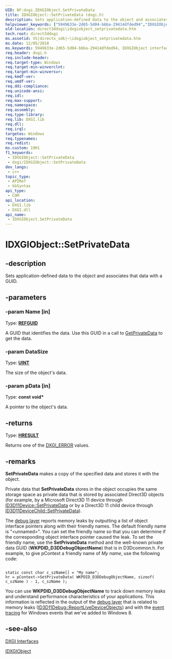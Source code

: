 ```yaml
---
UID: NF:dxgi.IDXGIObject.SetPrivateData
title: IDXGIObject::SetPrivateData (dxgi.h)
description: Sets application-defined data to the object and associates that data with a GUID.
helpviewer_keywords: ["5949633e-2d65-5d04-b6ba-29414dfded94","IDXGIObject interface [DXGI]","SetPrivateData method","IDXGIObject.SetPrivateData","IDXGIObject::SetPrivateData","SetPrivateData","SetPrivateData method [DXGI]","SetPrivateData method [DXGI]","IDXGIObject interface","direct3ddxgi.idxgiobject_setprivatedata","dxgi/IDXGIObject::SetPrivateData"]
old-location: direct3ddxgi\idxgiobject_setprivatedata.htm
tech.root: direct3ddxgi
ms.assetid: VS|directx_sdk|~\idxgiobject_setprivatedata.htm
ms.date: 12/05/2018
ms.keywords: 5949633e-2d65-5d04-b6ba-29414dfded94, IDXGIObject interface [DXGI],SetPrivateData method, IDXGIObject.SetPrivateData, IDXGIObject::SetPrivateData, SetPrivateData, SetPrivateData method [DXGI], SetPrivateData method [DXGI],IDXGIObject interface, direct3ddxgi.idxgiobject_setprivatedata, dxgi/IDXGIObject::SetPrivateData
req.header: dxgi.h
req.include-header: 
req.target-type: Windows
req.target-min-winverclnt: 
req.target-min-winversvr: 
req.kmdf-ver: 
req.umdf-ver: 
req.ddi-compliance: 
req.unicode-ansi: 
req.idl: 
req.max-support: 
req.namespace: 
req.assembly: 
req.type-library: 
req.lib: DXGI.lib
req.dll: 
req.irql: 
targetos: Windows
req.typenames: 
req.redist: 
ms.custom: 19H1
f1_keywords:
 - IDXGIObject::SetPrivateData
 - dxgi/IDXGIObject::SetPrivateData
dev_langs:
 - c++
topic_type:
 - APIRef
 - kbSyntax
api_type:
 - COM
api_location:
 - DXGI.lib
 - DXGI.dll
api_name:
 - IDXGIObject.SetPrivateData
---
```


# IDXGIObject::SetPrivateData


## -description

Sets application-defined data to the object and associates that data with a GUID.

## -parameters

### -param Name [in]

Type: <b><a href="https://docs.microsoft.com/openspecs/windows_protocols/ms-oaut/6e7d7108-c213-40bc-8294-ac13fe68fd50?redirectedfrom=MSDN">REFGUID</a></b>

A GUID that identifies the data. Use this GUID in a call to <a href="https://docs.microsoft.com/windows/desktop/api/dxgi/nf-dxgi-idxgiobject-getprivatedata">GetPrivateData</a> to get the data.

### -param DataSize

Type: <b><a href="https://docs.microsoft.com/windows/desktop/WinProg/windows-data-types">UINT</a></b>

The size of the object's data.

### -param pData [in]

Type: <b>const void*</b>

A pointer to the object's data.

## -returns

Type: <b><a href="/windows/win32/com/structure-of-com-error-codes">HRESULT</a></b>

Returns one of the <a href="https://docs.microsoft.com/windows/desktop/direct3ddxgi/dxgi-error">DXGI_ERROR</a> values.

## -remarks

<b>SetPrivateData</b> makes a copy of the specified data and stores it with the object.

Private data that <b>SetPrivateData</b> stores in the object occupies the same storage space as private data that is stored by associated Direct3D objects (for example, by a Microsoft Direct3D 11 device through <a href="https://docs.microsoft.com/windows/desktop/api/d3d11/nf-d3d11-id3d11device-setprivatedata">ID3D11Device::SetPrivateData</a> or by a Direct3D 11 child device through <a href="https://docs.microsoft.com/windows/desktop/api/d3d11/nf-d3d11-id3d11devicechild-setprivatedata">ID3D11DeviceChild::SetPrivateData</a>).

The <a href="https://docs.microsoft.com/windows/desktop/direct3d11/overviews-direct3d-11-devices-layers">debug layer</a> reports memory leaks by outputting a list of object interface pointers along with their friendly names. The default friendly name is "&lt;unnamed&gt;". You can set the friendly name so that you can determine if the corresponding object interface pointer caused the leak. To set the friendly name, use the <b>SetPrivateData</b> method and the well-known private data GUID (<b>WKPDID_D3DDebugObjectName</b>) that is in D3Dcommon.h. For example, to give pContext a friendly name of <i>My name</i>, use the following code:


```

static const char c_szName[] = "My name";
hr = pContext->SetPrivateData( WKPDID_D3DDebugObjectName, sizeof( c_szName ) - 1, c_szName );

```


You can use <b>WKPDID_D3DDebugObjectName</b> to track down memory leaks and understand performance characteristics of your applications. This information is reflected in the output of the <a href="https://docs.microsoft.com/windows/desktop/direct3d11/overviews-direct3d-11-devices-layers">debug layer</a> that is related to memory leaks (<a href="https://docs.microsoft.com/windows/desktop/api/d3d11sdklayers/nf-d3d11sdklayers-id3d11debug-reportlivedeviceobjects">ID3D11Debug::ReportLiveDeviceObjects</a>) and with the <a href="https://docs.microsoft.com/windows/desktop/direct3d11/direct3d-11-1-features">event tracing</a> for Windows events that we've added to Windows 8.

## -see-also

<a href="https://docs.microsoft.com/windows/desktop/direct3ddxgi/d3d10-graphics-reference-dxgi-interfaces">DXGI Interfaces</a>



<a href="https://docs.microsoft.com/windows/desktop/api/dxgi/nn-dxgi-idxgiobject">IDXGIObject</a>

